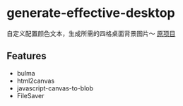 # generate-effective-desktop
自定义配置颜色文本，生成所需的四格桌面背景图片～
[原项目](https://github.com/luffyZh/generate-effective-desktop)
## Features
 - bulma
 - html2canvas
 - javascript-canvas-to-blob
 - FileSaver
